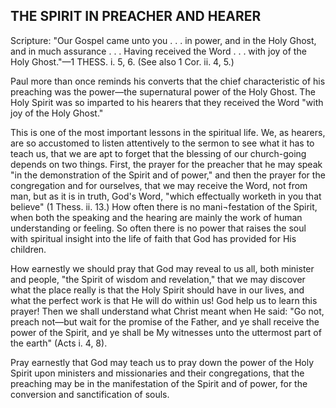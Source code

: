 ## THE SPIRIT IN PREACHER AND HEARER ##

Scripture: "Our Gospel came unto you . . . in power, and in the Holy Ghost, and in much assurance . . . Having received the Word . . . with joy of the Holy Ghost."—1 THESS. i. 5, 6. (See also 1 Cor. ii. 4, 5.)



Paul more than once reminds his converts that the chief characteristic of his preaching was the power—the supernatural power of the Holy Ghost. The Holy Spirit was so imparted to his hearers that they received the Word "with joy of the Holy Ghost."



This is one of the most important lessons in the spiritual life. We, as hearers, are so accustomed to listen attentively to the sermon to see what it has to teach us, that we are apt to forget that the blessing of our church-going depends on two things. First, the prayer for the preacher that he may speak "in the demonstration of the Spirit and of power," and then the prayer for the congregation and for ourselves, that we may receive the Word, not from man, but as it is in truth, God's Word, "which effectually worketh in you that believe" (1 Thess. ii. 13.) How often there is no mani¬festation of the Spirit, when both the speaking and the hearing are mainly the work of human understanding or feeling. So often there is no power that raises the soul with spiritual insight into the life of faith that God has provided for His children.



How earnestly we should pray that God may reveal to us all, both minister and people, "the Spirit of wisdom and revelation," that we may discover what the place really is that the Holy Spirit should have in our lives, and what the perfect work is that He will do within us! God help us to learn this prayer! Then we shall understand what Christ meant when He said: "Go not, preach not—but wait for the promise of the Father, and ye shall receive the power of the Spirit, and ye shall be My witnesses unto the uttermost part of the earth" (Acts i. 4, 8).



Pray earnestly that God may teach us to pray down the power of the Holy Spirit upon ministers and missionaries and their congregations, that the preaching may be in the manifestation of the Spirit and of power, for the conversion and sanctification of souls.


